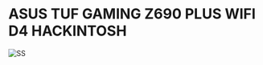 # ASUS TUF GAMING Z690 PLUS WIFI D4 HACKINTOSH

![SS](https://github.com/Twchy/TUF-Z690-WIFI-D4-i7-12700k-hackintosh/assets/73661163/0c5a3916-52d5-49cb-ab19-4172180655af)


